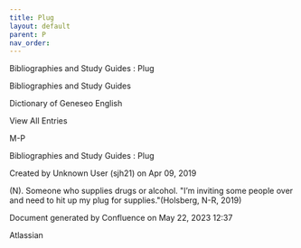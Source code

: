 ```yaml
---
title: Plug
layout: default
parent: P
nav_order:
---
```


Bibliographies and Study Guides : Plug

Bibliographies and Study Guides

Dictionary of Geneseo English

View All Entries

M-P

Bibliographies and Study Guides : Plug

Created by  Unknown User (sjh21) on Apr 09, 2019

(N). Someone who supplies drugs or alcohol. &quot;I’m inviting some people over and need to hit up my plug for supplies.&quot;(Holsberg, N-R, 2019)

Document generated by Confluence on May 22, 2023 12:37

Atlassian

